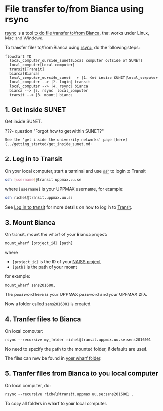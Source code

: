 # File transfer to/from Bianca using rsync

[rsync](../software/rsync.md) is a tool [to do file transfer to/from Bianca](bianca_file_transfer.md),
that works under Linux, Mac and Windows.

To transfer files to/from Bianca using [rsync](../software/rsync.md), do the following steps:

```mermaid
flowchart TD
  local_computer_ourside_sunet[Local computer outside of SUNET]
  local_computer[Local computer]
  transit[Transit]
  bianca[Bianca]
  local_computer_ourside_sunet --> |1. Get inside SUNET|local_computer
  local_computer --> |2. login| transit
  local_computer --> |4. rsync| bianca
  bianca --> |5. rsync| local_computer
  transit --> |3. mount| bianca
```

## 1. Get inside SUNET

Get inside SUNET.

???- question "Forgot how to get within SUNET?"

    See the 'get inside the university networks' page [here](../getting_started/get_inside_sunet.md)

## 2. Log in to Transit

On your local computer, start a terminal and use [`ssh`](../software/ssh.md) to login to Transit:

```bash
ssh [username]@transit.uppmax.uu.se
```

where `[username]` is your UPPMAX username, for example:

```bash
ssh richel@transit.uppmax.uu.se
```

See [Log in to transit](login_transit.md) for more details 
on how to log in to [Transit](transit.md).

## 3. Mount Bianca

On transit, mount the wharf of your Bianca project:

```
mount_wharf [project_id] [path]
```

where

- `[project_id]` is the ID of your [NAISS project](../getting_started/project.md)
- `[path]` is the path of your mount

for example:

```
mount_wharf sens2016001
```

The password here is your UPPMAX password and your UPPMAX 2FA.

Now a folder called `sens2016001` is created.

## 4. Tranfer files to Bianca

On local computer:

```
rsync --recursive my_folder richel@transit.uppmax.uu.se:sens2016001
```

No need to specify the path to the mounted folder, if defaults are used.

The files can now be found in [your wharf folder](wharf.md).

## 5. Tranfer files from Bianca to you local computer

On local computer, do:

```
rsync --recursive richel@transit.uppmax.uu.se:sens2016001 .
```

To copy all folders in wharf to your local computer.

